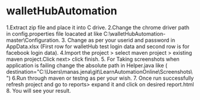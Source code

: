 # walletHubAutomation
1.Extract zip file and place it into C drive.
2.Change the chrome driver path in config.properties file loacated at like C:\walletHubAutomation-master\Configuration.
3. Change as per your userid and password in AppData.xlsx (First row for walletHub test login data and second row 
is for facebook login data).
4.Import the project > select maven project > existing maven project.Click next> click finish.
5. For Taking screenshots when application is failing change the absolute path  in Helper.java like 
( destination="C:\\Users\\manas.jena\\git\\LearnAutomationOnline\\Screenshots\\")
6.Run through maven or testng as per your wish.
7. Once run successfully refresh project and go to reports> expand it and click on desired report.html
8. You will see your result.

